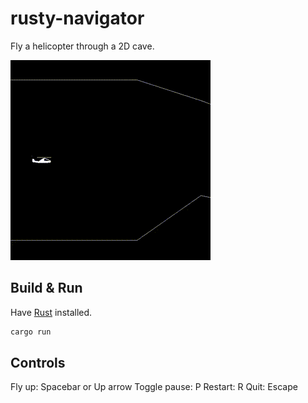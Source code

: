 # rusty-navigator
Fly a helicopter through a 2D cave.

![Screencap](rusty-navigator.gif)

## Build & Run
Have [Rust](https://www.rust-lang.org/tools/install) installed.

```bash
cargo run
```

## Controls
Fly up: Spacebar or Up arrow
Toggle pause: P
Restart: R
Quit: Escape
